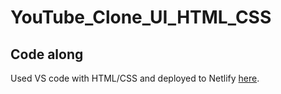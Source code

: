 # YouTube_Clone_UI_HTML_CSS
## Code along
Used VS code with HTML/CSS and deployed to Netlify [here](https://zaio-html-css-youtube-clone.netlify.app).
